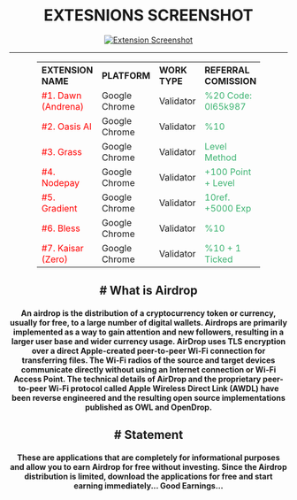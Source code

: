 <center><h1>EXTESNIONS SCREENSHOT</h1>
<center><a href="#"><img src="https://github.com/saitberki/Earn-Free-Airdrop-Points-With-Chrome-Extensions/blob/main/Extensions.png?raw=true" alt="Extension Screenshot" /></a></center>
<hr>
<center><table style="width:80%; text-align:left;">
  <tr>
    <th>EXTENSION NAME</th>
    <th>PLATFORM</th>
    <th>WORK TYPE</th>
    <th>REFERRAL COMISSION</th>
    <th>DOWNLOAD LINK</th>
  </tr>
    
  <tr>
    <td><font color="#ff0000"> #1. Dawn (Andrena) </font> </td>
    <td>Google Chrome</td>
    <td>Validator</td>
    <td><font color="#3cb371"> %20 Code: 0l65k987 </font> </td>
    <td><a href="https://chromewebstore.google.com/detail/dawn-validator-chrome-ext/fpdkjdnhkakefebpekbdhillbhonfjjp" target="_blank"><u>Dawn Download</u></a></td> 
  </tr>
  
  <tr>
    <td><font color="#ff0000"> #2. Oasis AI </font> </td>
    <td>Google Chrome</td>
    <td>Validator</td>
    <td><font color="#3cb371"> %10 </font></td>
    <td><a href="https://r.oasis.ai/saitberki" target="_blank"><u>Oasis Download</u></a></td>  
  </tr>
  
  <tr>
    <td><font color="#ff0000"> #3. Grass </font> </td>
    <td>Google Chrome</td>
    <td>Validator</td>
    <td><font color="#3cb371"> Level Method </font></td>
    <td><a href="https://app.getgrass.io/register/?referralCode=E8kLD5rubOryXQv" target="_blank"><u>Grass Download</u></a></td>
  </tr>

  <tr>
    <td><font color="#ff0000"> #4. Nodepay </font> </td>
    <td>Google Chrome</td>
    <td>Validator</td>
    <td><font color="#3cb371"> +100 Point + Level </font> </td>
    <td><a href="https://app.nodepay.ai/register?ref=AZ77erJY2nF1DO2" target="_blank"><u>Nodepay Download</u></a></td>
  </tr>

  <tr>
    <td><font color="#ff0000"> #5. Gradient </font> </td>
    <td>Google Chrome</td>
    <td>Validator</td>
    <td><font color="#3cb371"> 10ref. +5000 Exp </font> </td>
    <td><a href="https://app.gradient.network/signup?code=AHHXL2" target="_blank"><u>Gradient Download</u></a></td>    
  </tr>
  
  <tr>
    <td><font color="#ff0000"> #6. Bless </font> </td>
    <td>Google Chrome</td>
    <td>Validator</td>
    <td><font color="#3cb371"> %10 </font> </td>
    <td><a href="https://bless.network/dashboard?ref=RG3IP0" target="_blank"><u>Bless Download</u></a></td>
  </tr>

  <tr>
    <td><font color="#ff0000"> #7. Kaisar (Zero) </font> </td>
    <td>Google Chrome</td>
    <td>Validator</td>
    <td><font color="#3cb371"> %10 + 1 Ticked </font> </td>
    <td><a href="https://zero.kaisar.io/register?ref=ozqUvR074" target="_blank"><u>Kaisar Download</u></a></td>
  </tr>
</table></center>

<h2># What is Airdrop</h2>
<h4>An airdrop is the distribution of a cryptocurrency token or currency, usually for free, to a large number of digital wallets. Airdrops are primarily implemented as a way to gain attention and new followers, resulting in a larger user base and wider currency usage. AirDrop uses TLS encryption over a direct Apple-created peer-to-peer Wi-Fi connection for transferring files. The Wi-Fi radios of the source and target devices communicate directly without using an Internet connection or Wi-Fi Access Point. The technical details of AirDrop and the proprietary peer-to-peer Wi-Fi protocol called Apple Wireless Direct Link (AWDL) have been reverse engineered and the resulting open source implementations published as OWL and OpenDrop.</h4>

<h2># Statement</h2>
<h4>These are applications that are completely for informational purposes and allow you to earn Airdrop for free without investing. Since the Airdrop distribution is limited, download the applications for free and start earning immediately... Good Earnings...</h4>
